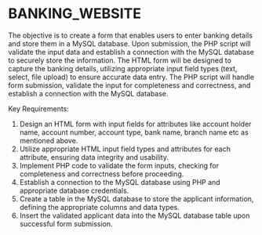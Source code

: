 # BANKING_WEBSITE
The objective is to create a form that enables users to enter banking details and store them in a MySQL database.
Upon submission, the PHP script will validate the input data and establish a connection with the MySQL database to securely store the information.
The HTML form will be designed to capture the banking details, utilizing appropriate input field
types (text, select, file upload) to ensure accurate data entry. The PHP script will handle form
submission, validate the input for completeness and correctness, and establish a connection with
the MySQL database.

Key Requirements:
1. Design an HTML form with input fields for attributes like account holder name, account number,
account type, bank name, branch name etc as mentioned above.
2. Utilize appropriate HTML input field types and attributes for each attribute, ensuring data
integrity and usability.
3. Implement PHP code to validate the form inputs, checking for completeness and correctness
before proceeding.
4. Establish a connection to the MySQL database using PHP and appropriate database credentials.
5. Create a table in the MySQL database to store the applicant information, defining the appropriate
columns and data types.
6. Insert the validated applicant data into the MySQL database table upon successful
form submission.

